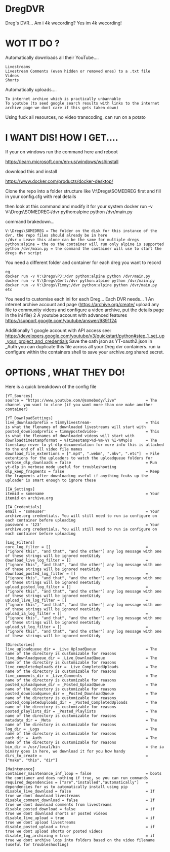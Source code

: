 # DregDVR
Dreg's DVR... Am i 4k wecording? Yes im 4k wecording!

# WOT IT DO ?

Automatically downloads all their YouTube....

	Livestreams
	Livestream Comments (even hidden or removed ones) to a .txt file
	Videos
	Shorts

Automatically uploads....

	To internet archive which is practically unbannable
	To youtube (to seed google search results with links to the internet archive page we dont care if this gets taken down)

Using fuck all resources, no video transcoding, can run on a potato

# I WANT DIS! HOW I GET....

If your on windows run the command here and reboot

https://learn.microsoft.com/en-us/windows/wsl/install

download this and install
 
https://www.docker.com/products/docker-desktop/


Clone the repo into a folder structure like V:\Dregs\SOMEDREG first and fill in your config.cfg with real details

then look at this command and modify it for your system
docker run -v V:\Dregs\SOMEDREG:/dvr python:alpine python /dvr/main.py

command brakedown...

	V:\Dregs\SOMEDREG = The folder on the disk for this instance of the dvr, the repo files should already be in here
	:/dvr = Leave this alone can be the same for multiple dregs
	python:alpine = the os the container will run only alpine is supported
	python /dvr/main.py = the command the container will use to start the dregs dvr script

You need a different folder and container for each dreg you want to record

	eg
	docker run -v V:\Dregs\PJ:/dvr python:alpine python /dvr/main.py
	docker run -v V:\Dregs\Gert:/dvr python:alpine python /dvr/main.py
	docker run -v V:\Dregs\Timmy:/dvr python:alpine python /dvr/main.py
	etc

You need to customise each ini for each Dreg...
	Each DVR needs...
		1 An internet archive account and page (https://archive.org/create/ upload any file to community videos and configure a video archive, put the details page in the ini file)
		2 A youtube account with advanced features https://support.google.com/youtube/answer/9891124

Additionally
	1 google account with API access see: https://developers.google.com/youtube/v3/quickstart/python#step_1_set_up_your_project_and_credentials
	Save the oath json as YT-oauth2.json in \_Auth you can duplicate this file across all your Dreg dvr containers.
	run ia configure within the containers shell to save your archive.org shared secret.


# OPTIONS , WHAT THEY DO!

Here is a quick breakdown of the config file

	[YT_Sources]
	source = "https://www.youtube.com/@somebody/live"             = The channel you want to clone (if you want more than one make another container)

	[YT_DownloadSettings]
	live_downloadprefix = timmylivestream-                        = This is what the flenames of downloaded livestreams will start with    
	posted_downloadprefix = timmypostedvideo-                     = This is what the flenames of downloaded videos will start with     
	downloadtimestampformat = %(timestamp>%d-%m-%Y %I-%M%p)s      = The timestamp rever to yt-dlp documentation for more info this is attached to the end of all video file names
	download_file_extentions = [".mp4", ".webm", ".mkv", ".etc"]  = File extentions for the uploaders to watch the uploadqueue folders for
	verbose_dlp_downloads = false                                 = Run yt-dlp in verbose mode useful for troubleshooting
	dlp_keep_fragments = false                                    = Keep the fragments after downloading useful if anything fcuks up the uploader is smart enough to ignore these

	[IA_Settings]
	itemid = somename                                             = Your itemid on archive.org

	[IA_Credentials]
	email = 'someuser'                                            = Your archive.org credentials. You will still need to run ia configure on each container before uploading 
	password = '123'                                              = Your archive.org credentials. You will still need to run ia configure on each container before uploading 

	[Log_Filters]
	core_log_filter = []                                          = ["ignore this", "and that", "and the other"] any log message with one of these strings will be ignored neet&tidy
	download_live_log_filter = []                                 = ["ignore this", "and that", "and the other"] any log message with one of these strings will be ignored neet&tidy
	download_posted_log_filter = []                               = ["ignore this", "and that", "and the other"] any log message with one of these strings will be ignored neet&tidy
	upload_posted_log_filter = []                                 = ["ignore this", "and that", "and the other"] any log message with one of these strings will be ignored neet&tidy
	upload_live_log_filter = []                                   = ["ignore this", "and that", "and the other"] any log message with one of these strings will be ignored neet&tidy
	upload_ia_log_filter = []                                     = ["ignore this", "and that", "and the other"] any log message with one of these strings will be ignored neet&tidy
	upload_yt_log_filter = []                                     = ["ignore this", "and that", "and the other"] any log message with one of these strings will be ignored neet&tidy

	[Directories]
	live_uploadqueue_dir = _Live_UploadQueue                      = The name of the directory is customizable for reasons
	live_downloadqueue_dir = _Live_DownloadQueue                  = The name of the directory is customizable for reasons
	live_completeduploads_dir = _Live_CompletedUploads            = The name of the directory is customizable for reasons
	live_comments_dir = _Live_Comments                            = The name of the directory is customizable for reasons
	posted_uploadqueue_dir = _Posted_UploadQueue                  = The name of the directory is customizable for reasons
	posted_downloadqueue_dir = _Posted_DownloadQueue              = The name of the directory is customizable for reasons
	posted_completeduploads_dir = _Posted_CompletedUploads        = The name of the directory is customizable for reasons
	posted_playlists_dir = _Posted_Playlists                      = The name of the directory is customizable for reasons
	metadata_dir = _Meta                                          = The name of the directory is customizable for reasons
	log_dir = _Logs                                               = The name of the directory is customizable for reasons
	auth_dir = _Auth                                              = The name of the directory is customizable for reasons
	bin_dir = /usr/local/bin                                      = the ia binary goes in here, we download it for you how handy
	dirs_to_create =                                              = ["make", "this", "dir"]

	[Maintenance]
	container_maintenance_inf_loop = false                        = boots the contianer and does nothing if true, so you can run commands
	required_dependencies = ["are","installed","automatically"]   = dependencies for us to automatically install using pip
	disable_live_download = false                                 = If true we dont download livestreams
	disable_comment_download = false                              = If true we dont download comments from livestreams
	disable_posted_download = false                               = if true we dont download shorts or posted videos
	disable_live_upload = true                                    = if true we dont upload livestreams
	disable_posted_upload = true                                  = if true we dont upload shorts or posted videos
	disable_log_archiving = true                                  = if true we dont archive logs into folders based on the video filename (useful for troubleshooting)
